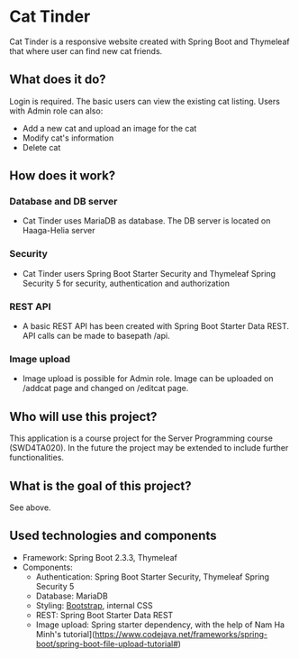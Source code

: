 # Cat Tinder

Cat Tinder is a responsive website created with Spring Boot and Thymeleaf that where user can find new cat friends. 

## What does it do?

Login is required. The basic users can view the existing cat listing. Users with Admin role can also:

- Add a new cat and upload an image for the cat
- Modify cat's information
- Delete cat

## How does it work?

### Database and DB server
- Cat Tinder uses MariaDB as database. The DB server is located on Haaga-Helia server

### Security
- Cat Tinder users Spring Boot Starter Security and Thymeleaf Spring Security 5 for security, authentication and authorization

### REST API
- A basic REST API has been created with Spring Boot Starter Data REST. API calls can be made to basepath /api.

### Image upload
- Image upload is possible for Admin role. Image can be uploaded on /addcat page and changed on /editcat page.

## Who will use this project?

This application is a course project for the Server Programming course (SWD4TA020). In the future the project may be extended to include further functionalities.

## What is the goal of this project?

See above.

## Used technologies and components

- Framework: Spring Boot 2.3.3, Thymeleaf
- Components:
  - Authentication: Spring Boot Starter Security, Thymeleaf Spring Security 5
  - Database: MariaDB
  - Styling: [Bootstrap](https://www.getbootstrap.com/), internal CSS
  - REST: Spring Boot Starter Data REST
  - Image upload: Spring starter dependency, with the help of Nam Ha Minh's tutorial](https://www.codejava.net/frameworks/spring-boot/spring-boot-file-upload-tutorial#)